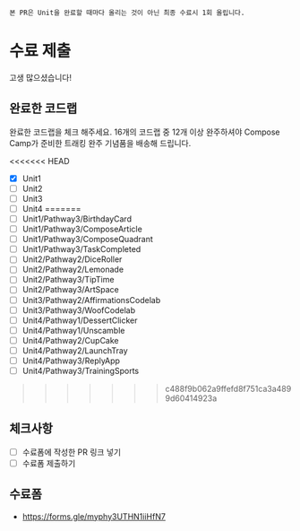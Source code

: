 ```
본 PR은 Unit을 완료할 때마다 올리는 것이 아닌 최종 수료시 1회 올립니다.
```
# 수료 제출
고생 많으셨습니다!

## 완료한 코드랩
완료한 코드랩을 체크 해주세요. 16개의 코드랩 중 12개 이상 완주하셔야 Compose Camp가 준비한 트래킹 완주 기념품을 배송해 드립니다.

<<<<<<< HEAD
- [x] Unit1
- [ ] Unit2
- [ ] Unit3
- [ ] Unit4
=======
- [ ] Unit1/Pathway3/BirthdayCard
- [ ] Unit1/Pathway3/ComposeArticle
- [ ] Unit1/Pathway3/ComposeQuadrant
- [ ] Unit1/Pathway3/TaskCompleted
- [ ] Unit2/Pathway2/DiceRoller
- [ ] Unit2/Pathway2/Lemonade
- [ ] Unit2/Pathway3/TipTime
- [ ] Unit2/Pathway3/ArtSpace
- [ ] Unit3/Pathway2/AffirmationsCodelab
- [ ] Unit3/Pathway3/WoofCodelab
- [ ] Unit4/Pathway1/DessertClicker
- [ ] Unit4/Pathway1/Unscamble
- [ ] Unit4/Pathway2/CupCake
- [ ] Unit4/Pathway2/LaunchTray
- [ ] Unit4/Pathway3/ReplyApp
- [ ] Unit4/Pathway3/TrainingSports
>>>>>>> c488f9b062a9ffefd8f751ca3a4899d60414923a

## 체크사항
- [ ] 수료폼에 작성한 PR 링크 넣기
- [ ] 수료폼 제출하기 

## 수료폼
- https://forms.gle/myphy3UTHN1iiHfN7
